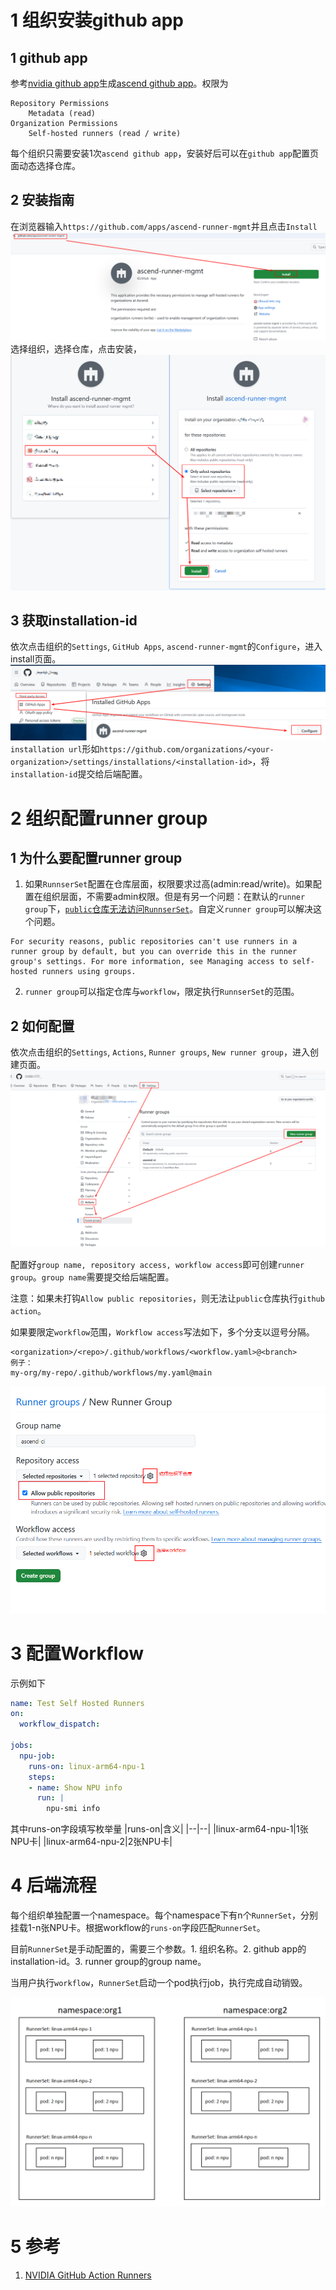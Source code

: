 # 1 组织安装github app
## 1 github app
参考[nvidia github app](https://github.com/apps/nvidia-runner-mgmt/)生成[ascend github app](https://github.com/apps/ascend-runner-mgmt)。权限为
```
Repository Permissions
    Metadata (read)
Organization Permissions
    Self-hosted runners (read / write)
```
每个组织只需要安装1次`ascend github app`，安装好后可以在`github app`配置页面动态选择仓库。
## 2 安装指南
在浏览器输入`https://github.com/apps/ascend-runner-mgmt`并且点击`Install`
![alt text](assets/使用说明文档/image-3.png)
选择组织，选择仓库，点击安装，
![alt text](assets/使用说明文档/image-5.png)

## 3 获取installation-id
依次点击组织的`Settings`, `GitHub Apps`, `ascend-runner-mgmt`的`Configure`，进入install页面。
![alt text](assets/使用说明文档/image-7.png)
`installation url`形如`https://github.com/organizations/<your-organization>/settings/installations/<installation-id>`，将`installation-id`提交给后端配置。

# 2 组织配置runner group
## 1 为什么要配置runner group
1. 如果`RunnserSet`配置在仓库层面，权限要求过高(admin:read/write)。如果配置在组织层面，不需要admin权限。但是有另一个问题：在默认的`runner group`下，[`public`仓库无法访问`RunnserSet`](https://docs.github.com/en/actions/hosting-your-own-runners/managing-self-hosted-runners/adding-self-hosted-runners
)。自定义`runner group`可以解决这个问题。
```
For security reasons, public repositories can't use runners in a runner group by default, but you can override this in the runner group's settings. For more information, see Managing access to self-hosted runners using groups.
```
2. `runner group`可以指定仓库与`workflow`，限定执行`RunnserSet`的范围。
## 2 如何配置
依次点击组织的`Settings`, `Actions`, `Runner groups`, `New runner group`，进入创建页面。
![alt text](assets/使用说明文档/image-8.png)

配置好`group name, repository access, workflow access`即可创建`runner group`。`group name`需要提交给后端配置。

注意：如果未打钩`Allow public repositories`，则无法让`public`仓库执行`github action`。

如果要限定`workflow`范围，`Workflow access`写法如下，多个分支以逗号分隔。
```text
<organization>/<repo>/.github/workflows/<workflow.yaml>@<branch>
例子：
my-org/my-repo/.github/workflows/my.yaml@main
```
![alt text](assets/使用说明文档/image-2.png)

# 3 配置Workflow
示例如下
```yaml
name: Test Self Hosted Runners
on:
  workflow_dispatch:

jobs:
  npu-job:
    runs-on: linux-arm64-npu-1
    steps:
    - name: Show NPU info
      run: |
        npu-smi info
```
其中runs-on字段填写枚举量
|runs-on|含义|
|--|--|
|linux-arm64-npu-1|1张NPU卡|
|linux-arm64-npu-2|2张NPU卡|

# 4 后端流程
每个组织单独配置一个namespace。每个namespace下有n个`RunnerSet`，分别挂载1-n张NPU卡。根据workflow的`runs-on`字段匹配`RunnerSet`。

目前`RunnerSet`是手动配置的，需要三个参数。1. 组织名称。2. github app的installation-id。3. runner group的group name。

当用户执行`workflow`，`RunnerSet`启动一个pod执行job，执行完成自动销毁。

![alt text](assets/使用说明文档/image-10.png)

# 5 参考
1. [NVIDIA GitHub Action Runners](https://docs.gha-runners.nvidia.com/)
